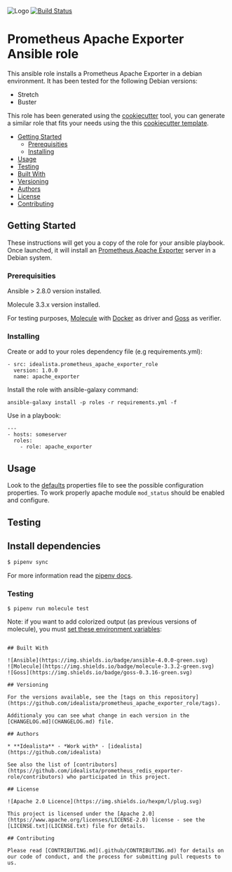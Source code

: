 ![Logo](https://raw.githubusercontent.com/idealista/prometheus_apache_exporter_role/master/logo.gif)
[![Build Status](https://travis-ci.org/idealista/prometheus_apache_exporter_role.svg?branch=master)](https://travis-ci.org/idealista/prometheus_apache_exporter_role)

# Prometheus Apache Exporter Ansible role

This ansible role installs a Prometheus Apache Exporter in a debian environment. It has been tested for the following Debian versions:
* Stretch
* Buster

This role has been generated using the [cookiecutter](https://github.com/cookiecutter/cookiecutter) tool, you can generate a similar role that fits your needs using the this [cookiecutter template](https://github.com/idealista/cookiecutter-ansible-role).

- [Getting Started](#getting-started)
	- [Prerequisities](#prerequisities)
	- [Installing](#installing)
- [Usage](#usage)
- [Testing](#testing)
- [Built With](#built-with)
- [Versioning](#versioning)
- [Authors](#authors)
- [License](#license)
- [Contributing](#contributing)

## Getting Started

These instructions will get you a copy of the role for your ansible playbook. Once launched, it will install an [Prometheus Apache Exporter](https://github.com/Lusitaniae/apache_exporter) server in a Debian system.

### Prerequisities
Ansible > 2.8.0 version installed.

Molecule 3.3.x version installed.

For testing purposes, [Molecule](https://molecule.readthedocs.io/) with [Docker](https://www.docker.com/) as driver and [Goss](https://github.com/aelsabbahy/goss) as verifier.

### Installing

Create or add to your roles dependency file (e.g requirements.yml):

```
- src: idealista.prometheus_apache_exporter_role
  version: 1.0.0
  name: apache_exporter
```

Install the role with ansible-galaxy command:

```
ansible-galaxy install -p roles -r requirements.yml -f
```

Use in a playbook:

```
---
- hosts: someserver
  roles:
    - role: apache_exporter
```

## Usage

Look to the [defaults](defaults/main.yml) properties file to see the possible configuration properties. To work properly apache module `mod_status` should be enabled and configure.

## Testing

## Install dependencies

```sh
$ pipenv sync
```
For more information read the [pipenv docs](https://pipenv-fork.readthedocs.io/en/latest/).

### Testing

```sh
$ pipenv run molecule test 
```
Note: if you want to add colorized output (as previous versions of molecule), you must [set these environment variables](https://www.jeffgeerling.com/blog/2020/getting-colorized-output-molecule-and-ansible-on-github-actions-ci):
```

## Built With

![Ansible](https://img.shields.io/badge/ansible-4.0.0-green.svg)
![Molecule](https://img.shields.io/badge/molecule-3.3.2-green.svg)
![Goss](https://img.shields.io/badge/goss-0.3.16-green.svg)

## Versioning

For the versions available, see the [tags on this repository](https://github.com/idealista/prometheus_apache_exporter_role/tags).

Additionaly you can see what change in each version in the [CHANGELOG.md](CHANGELOG.md) file.

## Authors

* **Idealista** - *Work with* - [idealista](https://github.com/idealista)

See also the list of [contributors](https://github.com/idealista/prometheus_redis_exporter-role/contributors) who participated in this project.

## License

![Apache 2.0 Licence](https://img.shields.io/hexpm/l/plug.svg)

This project is licensed under the [Apache 2.0](https://www.apache.org/licenses/LICENSE-2.0) license - see the [LICENSE.txt](LICENSE.txt) file for details.

## Contributing

Please read [CONTRIBUTING.md](.github/CONTRIBUTING.md) for details on our code of conduct, and the process for submitting pull requests to us.
